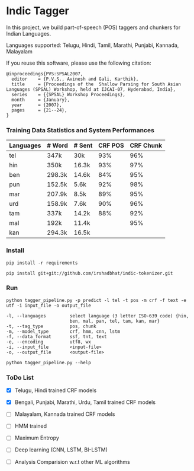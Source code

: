 # Indic Tagger

In this project, we build part-of-speech (POS) taggers and chunkers for Indian Languages.

Languages supported: Telugu, Hindi, Tamil, Marathi, Punjabi, Kannada, Malayalam

If you reuse this software, please use the following citation:

```
@inproceedings{PVS:SPSAL2007,
  editor    = {P.V.S., Avinesh and Gali, Karthik},
  title     = {Proceedings of the  Shallow Parsing for South Asian Languages (SPSAL) Workshop, held at IJCAI-07, Hyderabad, India},
  series    = {{SPSAL} Workshop Proceedings},
  month     = {January},
  year      = {2007},
  pages     = {21--24},
}
```

### Training Data Statistics and System Performances

| Languages  |  # Word   | # Sent  |  CRF POS    | CRF Chunk  |
| ---------- | ----------|---------|-------------|------------|
|   tel      |   347k    |   30k   |     93%     |    96%     |
|   hin      |   350k    |  16.3k  |     93%     |    97%     |
|   ben      |   298.3k  |  14.6k  |     84%     |    95%     |
|   pun      |   152.5k  |  5.6k   |     92%     |    98%     |
|   mar      |   207.9k  |  8.5k   |     89%     |    95%     |
|   urd      |   158.9k  |  7.6k   |     90%     |    96%     |
|   tam      |   337k    |  14.2k  |     88%     |    92%     |
|   mal      |   192k    |  11.4k  |             |    95%     | 
|   kan      |   294.3k  |  16.5k  |             |            |


### Install

	pip install -r requirements

	pip install git+git://github.com/irshadbhat/indic-tokenizer.git


### Run

	python tagger_pipeline.py -p predict -l tel -t pos -m crf -f text -e utf -i input_file -o output_file
	
    -l, --languages         select language (3 letter ISO-639 code) {hin,
                            ben, mal, pan, tel, tam, kan, mar}
    -t, --tag_type      	pos, chunk
    -m, --model_type    	crf, hmm, cnn, lstm
    -f, --data_format   	ssf, tnt, text
    -e, --encoding      	utf8, wx
    -i, --input_file        <input-file>
    -o, --output_file       <output-file>
	
	python tagger_pipeline.py --help 


### ToDo List

- [x] Telugu, Hindi trained CRF models
- [x] Bengali, Punjabi, Marathi, Urdu, Tamil trained CRF models
- [ ] Malayalam, Kannada trained CRF models
- [ ] HMM trained  
- [ ] Maximum Entropy
- [ ] Deep learning (CNN, LSTM, BI-LSTM)
- [ ] Analysis Comparision w.r.t other ML algorithms



